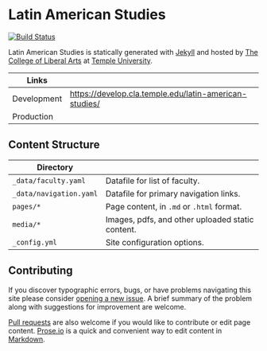 # Latin American Studies

[![Build Status][travis-img]][travis]

Latin American Studies is statically generated with [Jekyll](https://jekyllrb.com) and hosted by [The College of Liberal Arts](https://liberalarts.temple.edu) at [Temple University](https://temple.edu).

| Links |  |
| --- | --- |
| Development | https://develop.cla.temple.edu/latin-american-studies/ |
| Production |  |

## Content Structure

| Directory |  |
| --- | --- |
| ````_data/faculty.yaml```` | Datafile for list of faculty. |
| ````_data/navigation.yaml```` | Datafile for primary   navigation links. |
| ````pages/*```` | Page content, in ````.md```` or ````.html```` format. |
| ````media/*```` | Images, pdfs, and other uploaded static content. |
| ````_config.yml```` | Site configuration options. |

## Contributing

If you discover typographic errors, bugs, or have problems navigating this site please consider [opening a new issue][issue]. A brief summary of the problem along with suggestions for improvement are welcome.

[Pull requests][pr] are also welcome if you would like to contribute or edit page content. [Prose.io][prose] is a quick and convenient way to edit content in [Markdown][md].


[travis]: https://travis-ci.org/TULiberalArts/Latin-American-Studies
[travis-img]: https://travis-ci.org/TULiberalArts/Latin-American-Studies.svg?branch=master
[jekyll]: https://https://jekyllrb.com
[issue]: https://github.com/TULiberalArts/Latin-American-Studies/issues
[pr]: https://help.github.com/articles/about-pull-requests/
[prose]: https://prose.io/#TULiberalArts/Latin-American-Studies
[md]: http://whatismarkdown.com/
